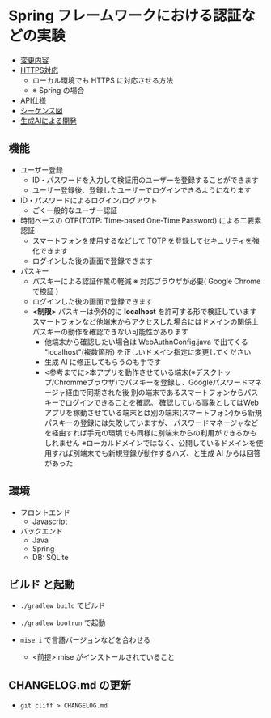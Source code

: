 # Spring フレームワークにおける認証などの実験

- [変更内容](./CHANGELOG.md)
- [HTTPS対応](./docs/mkcert.md)
    - ローカル環境でも HTTPS に対応させる方法
    - ※ Spring の場合
- [API仕様](./docs/api_usage.md)
- [シーケンス図](./docs/sequence.md)
- [生成AIによる開発](./docs/ai.md)

## 機能

- ユーザー登録
    - ID・パスワードを入力して検証用のユーザーを登録することができます
    - ユーザー登録後、登録したユーザーでログインできるようになります
- ID・パスワードによるログイン/ログアウト
    - ごく一般的なユーザー認証
- 時間ベースの OTP(TOTP: Time-based One-Time Password) による二要素認証
    - スマートフォンを使用するなどして TOTP を登録してセキュリティを強化できます
    - ログインした後の画面で登録できます
- パスキー
    - パスキーによる認証作業の軽減 ※ 対応ブラウザが必要( Google Chrome で検証 )
    - ログインした後の画面で登録できます
    - **<制限>** パスキーは例外的に **localhost** を許可する形で検証しています
      スマートフォンなど他端末からアクセスした場合にはドメインの関係上パスキーの動作を確認できない可能性があります
        - 他端末から確認したい場合は WebAuthnConfig.java で出てくる "localhost"(複数箇所) を正しいドメイン指定に変更してください
        - 生成 AI に修正してもらうのも手です
        - <参考までに>本アプリを動作させている端末(※デスクトップ/Chrommeブラウザ)でパスキーを登録し、Googleパスワードマネージャ経由で同期された後
          別の端末であるスマートフォンからパスキーでログインできることを確認。
          確認している事象としてはWebアプリを稼動させている端末とは別の端末(スマートフォン)から新規パスキーの登録には失敗していますが、
          パスワードマネージャなどを経由すれば手元の環境でも同様に別端末からの利用ができるかもしれません
          ※ローカルドメインではなく、公開しているドメインを使用すれば別端末でも新規登録が動作するハズ、と生成 AI からは回答があった

## 環境

- フロントエンド
    - Javascript
- バックエンド
    - Java
    - Spring
    - DB: SQLite

## ビルド と起動

- `./gradlew build` でビルド

- `./gradlew bootrun` で起動

- `mise i` で言語バージョンなどを合わせる
    - <前提> mise がインストールされていること

## CHANGELOG.md の更新

- `git cliff > CHANGELOG.md`
